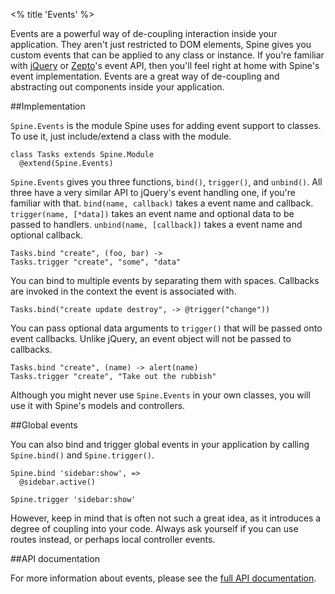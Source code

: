 <% title 'Events' %>

Events are a powerful way of de-coupling interaction inside your application. They aren't just restricted to DOM elements, Spine gives you custom events that can be applied to any class or instance. If you're familiar with [jQuery](http://jquery.com) or [Zepto](http://zeptojs.com)'s event API, then you'll feel right at home with Spine's event implementation. Events are a great way of de-coupling and abstracting out components inside your application.

##Implementation

`Spine.Events` is the module Spine uses for adding event support to classes. To use it, just include/extend a class with the module. 

    class Tasks extends Spine.Module
      @extend(Spine.Events)
    
`Spine.Events` gives you three functions, `bind()`, `trigger()`, and `unbind()`. All three have a very similar API to jQuery's event handling one, if you're familiar with that. `bind(name, callback)` takes a event name and callback. `trigger(name, [*data])` takes an event name and optional data to be passed to handlers. `unbind(name, [callback])` takes a event name and optional callback.
    
    Tasks.bind "create", (foo, bar) -> 
    Tasks.trigger "create", "some", "data"

You can bind to multiple events by separating them with spaces. Callbacks are invoked in the context the event is associated with. 

    Tasks.bind("create update destroy", -> @trigger("change"))
    
You can pass optional data arguments to `trigger()` that will be passed onto event callbacks. Unlike jQuery, an event object will not be passed to callbacks.

    Tasks.bind "create", (name) -> alert(name)
    Tasks.trigger "create", "Take out the rubbish"
    
Although you might never use `Spine.Events` in your own classes, you will use it with Spine's models and controllers.

##Global events

You can also bind and trigger global events in your application by calling `Spine.bind()` and `Spine.trigger()`.

    Spine.bind 'sidebar:show', =>
      @sidebar.active()
      
    Spine.trigger 'sidebar:show'
    
However, keep in mind that is often not such a great idea, as it introduces a degree of coupling into your code. Always ask yourself if you can use routes instead, or perhaps local controller events. 

##API documentation

For more information about events, please see the [full API documentation](<%= api_path("events") %>).